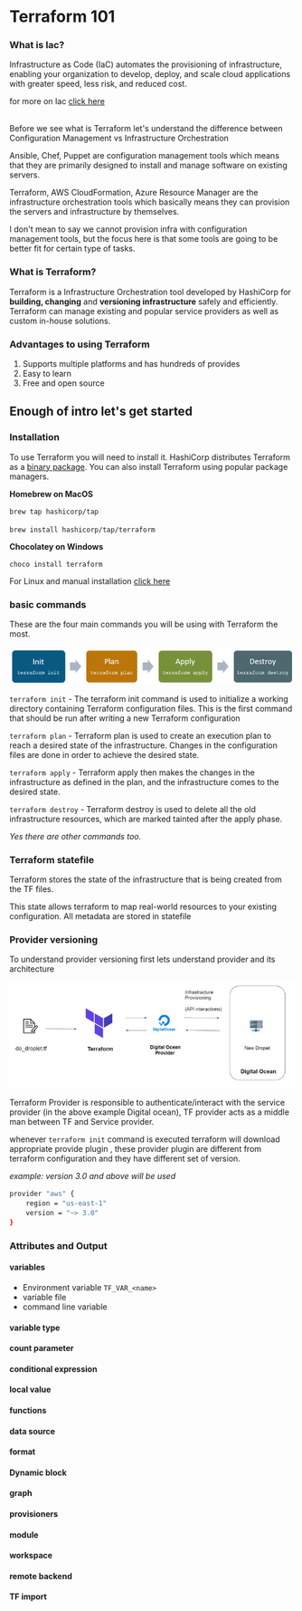 # Terraform 101

### **What is Iac?** 
Infrastructure as Code (IaC) automates the provisioning of infrastructure, enabling your organization to develop, deploy, and scale cloud applications with greater speed, less risk, and reduced cost. 

for more on Iac [click here](https://www.ibm.com/cloud/learn/infrastructure-as-code)

<br>
Before we see what is Terraform let's understand the difference between Configuration Management vs Infrastructure Orchestration

Ansible, Chef, Puppet are configuration management tools which means that they are primarily designed to install and manage software on existing servers.

Terraform, AWS CloudFormation, Azure Resource Manager are the infrastructure orchestration tools which basically means they can provision the servers and infrastructure by themselves.

I don't mean to say we cannot provision infra with configuration management tools, but the focus here is that some tools are going to be better fit for certain type of tasks.

### **What is Terraform?**
  
Terraform is a Infrastructure Orchestration tool developed by HashiCorp for **building, changing** and **versioning infrastructure** safely and efficiently. Terraform can manage existing and popular service providers as well as custom in-house solutions.

### Advantages to using Terraform

1. Supports multiple platforms and has hundreds of provides
2. Easy to learn
3. Free and open source

## Enough of intro let's get started

### **Installation**
To use Terraform you will need to install it. HashiCorp distributes Terraform as a [binary package](https://www.terraform.io/downloads.html). You can also install Terraform using popular package managers.

**Homebrew on MacOS**

```
brew tap hashicorp/tap

brew install hashicorp/tap/terraform
```

**Chocolatey on Windows**

```
choco install terraform
```

For Linux and manual installation [click here](https://learn.hashicorp.com/tutorials/terraform/install-cli)


### **basic commands**
These are the four main commands you will be using with Terraform the most. 

![LifeCycle](./images/lifecycle.png "Terraform lifecycle")

`terraform init` - The terraform init command is used to initialize a working directory containing Terraform configuration files. This is the first command that should be run after writing a new Terraform configuration

`terraform plan` - Terraform plan is used to create an execution plan to reach a desired state of the infrastructure. Changes in the configuration files are done in order to achieve the desired state.

`terraform apply` - Terraform apply then makes the changes in the infrastructure as defined in the plan, and the infrastructure comes to the desired state.

`terraform destroy` - Terraform destroy is used to delete all the old infrastructure resources, which are marked tainted after the apply phase.


*Yes there are other commands too.*

### **Terraform statefile**
Terraform stores the state of the infrastructure that is being created from the TF files.

This state allows terraform to map real-world resources to your existing configuration.
All metadata are stored in statefile

<!-- ### Terraform Refresh
will fetch current status -->

### **Provider versioning**
To understand provider versioning first lets understand provider and its architecture 

![Provider Architecture](images/provider_arch.png "Provider Architecture")

Terraform Provider is responsible to authenticate/interact with the service provider (in the above example Digital ocean), TF provider acts as a middle man between TF and Service provider.

whenever `terraform init` command is executed terraform will download appropriate provide plugin , these provider plugin are different from terraform configuration and they have different set of version.

*example: version 3.0 and above will be used*
```sh
provider "aws" {
    region = "us-east-1"
    version = "~> 3.0" 
}
```
### Attributes and Output 

#### variables
- Environment variable `TF_VAR_<name>`
- variable file
- command line variable

#### variable type

#### count parameter

#### conditional expression

#### local value

#### functions

#### data source

#### format

#### Dynamic block

#### graph

#### provisioners

#### module

#### workspace

#### remote backend

#### TF import
